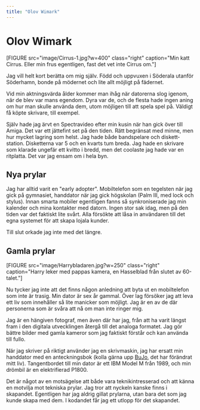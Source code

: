 ```yaml
---
title: "Olov Wimark"
---
```

# Olov Wimark

[FIGURE src="image/Cirrus-1.jpg?w=400" class="right" caption="Min katt Cirrus. Eller min frus egentligen, fast det vet inte Cirrus om."]

Jag vill helt kort berätta om mig själv. Född och uppvuxen i Söderala utanför Söderhamn, bonde på mödernet och lite allt möjligt på fädernet.

Vid min aktnings&shy;värda ålder kommer man ihåg när datorerna slog igenom, när de blev var mans egendom. Dyra var de, och de flesta hade ingen aning om hur man skulle använda dem, utom möjligen till att spela spel på. Väldigt få köpte skrivare, till exempel.

Själv hade jag ärvt en Spectravideo efter min kusin när han gick över till Amiga. Det var ett jätte&shy;fint set på den tiden. Rätt begränsat med minne, men hur mycket lagring som helst. Jag hade både band&shy;spelare och diskett&shy;station. Disketterna var 5 och en kvarts tum breda. Jag hade en skrivare som klarade ungefär ett kvitto i bredd, men det coolaste jag hade var en ritplatta. Det var jag ensam om i hela byn.

## Nya prylar

Jag har alltid varit en "early adopter". Mobil&shy;telefon som en tegelsten när jag gick på gymnasiet, hand&shy;dator när jag gick högskolan (Palm III, med lock och stylus). Innan smarta mobiler egentligen fanns så syn&shy;kroni&shy;serade jag min kalender och mina kon&shy;takter med datorn. Ingen stor sak idag, men på den tiden var det faktiskt lite svårt. Alla försökte att låsa in användaren till det egna systemet för att skapa lojala kunder.

Till slut orkade jag inte med det längre.

## Gamla prylar

[FIGURE src="image/Harrybladaren.jpg?w=250" class="right" caption="Harry leker med pappas kamera, en Hasselblad från slutet av 60-talet."]

Nu tycker jag inte att det finns någon anledning att byta ut en mobiltelefon som inte är trasig. Min dator är sex år gammal. Över lag försöker jag att leva ett liv som innehåller så lite manicker som möjligt. Jag är en av de där personerna som är svåra att nå om man inte ringer mig.

Jag är en hängiven foto&shy;graf, men även där har jag, från att ha varit längst fram i den digi&shy;tala utveck&shy;lingen återgå till det analoga formatet. Jag gör bättre bilder med gamla kameror som jag faktiskt förstår och kan använda till fullo.

När jag skriver på riktigt använder jag en skrivmaskin, jag har ersatt min handdator med en anteckningsbok (kolla gärna upp [BuJo][1], det har för&shy;ändrat mitt liv). Tan&shy;gent&shy;bordet till min dator är ett IBM Model M från 1989, och min dröm&shy;bil är en elektri&shy;fierad P1800.

Det är något av en mot&shy;sägelse att både vara teknik&shy;intresserad och att känna en motvilja mot tekniska prylar. Jag tror att nyckeln kanske finns i skapandet. Egent&shy;ligen har jag aldrig gillat prylarna, utan bara det som jag kunde skapa med dem. I kodandet får jag ett utlopp för det skapandet.

[1]: https://bulletjournal.com/
